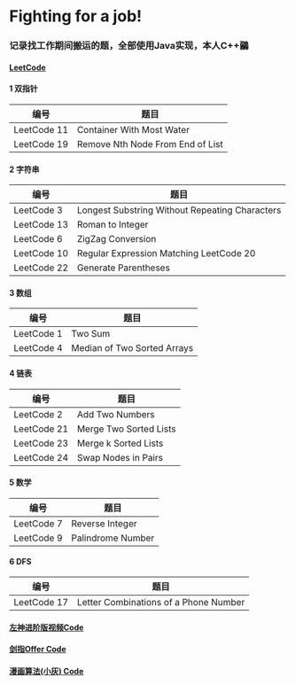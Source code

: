 # Fighting for a job!

### 记录找工作期间搬运的题，全部使用Java实现，本人C++鶸

#### [LeetCode](https://github.com/renxingkai/LeetCode/tree/master/leetcode_interview)

#### 1 双指针

编号  | 题目 
---|---
LeetCode 11 | Container With Most Water
LeetCode 19 | Remove Nth Node From End of List    

#### 2 字符串

编号  | 题目 
---|---
LeetCode 3 | Longest Substring Without Repeating Characters    
LeetCode 13 | Roman to Integer 
LeetCode 6 | ZigZag Conversion   
LeetCode 10 | Regular Expression Matching LeetCode 20 | Valid Parentheses    
LeetCode 22 | Generate Parentheses    

#### 3 数组

编号  | 题目 
---|---
LeetCode 1 | Two Sum    
LeetCode 4 | Median of Two Sorted Arrays


#### 4 链表

编号  | 题目 
---|---
LeetCode 2 | Add Two Numbers   
LeetCode 21 | Merge Two Sorted Lists    
LeetCode 23 | Merge k Sorted Lists   
LeetCode 24 | Swap Nodes in Pairs

#### 5 数学

编号  | 题目 
---|---
LeetCode 7 | Reverse Integer      
LeetCode 9 | Palindrome Number    

#### 6 DFS

编号  | 题目 
---|---
LeetCode 17 | Letter Combinations of a Phone Number     


  



#### [左神进阶版视频Code](https://github.com/renxingkai/LeetCode/tree/master/upgrade_zuo)

#### [剑指Offer Code](https://github.com/renxingkai/LeetCode/tree/master/sword_offer)

#### [漫画算法(小灰) Code](https://github.com/renxingkai/LeetCode/tree/master/cartoonalgorithm)